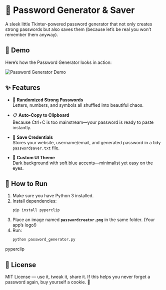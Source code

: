 # 🔑 Password Generator & Saver  
A sleek little Tkinter-powered password generator that not only creates strong passwords but also saves them (because let’s be real you won’t remember them anyway).  

## 🎥 Demo

Here’s how the Password Generator looks in action:

![Password Generator Demo](https://github.com/user-attachments/assets/c05f1e4e-8506-4ae6-a08e-79369248411f)

## ✨ Features
- 🎲 **Randomized Strong Passwords**  
  Letters, numbers, and symbols all shuffled into beautiful chaos.  

- 📋 **Auto-Copy to Clipboard**  
  Because Ctrl+C is too mainstream—your password is ready to paste instantly.  

- 📝 **Save Credentials**  
  Stores your website, username/email, and generated password in a tidy `passwordsaver.txt` file.  

- 🎨 **Custom UI Theme**  
  Dark background with soft blue accents—minimalist yet easy on the eyes.  

## 🚀 How to Run
1. Make sure you have Python 3 installed.  
2. Install dependencies:  
   ```bash
   pip install pyperclip
3. Place an image named **`passwordcreator.png`** in the same folder. (Your app’s logo!)  
4. Run:  
   ```bash
   python password_generator.py
pyperclip
## 📜 License

MIT License — use it, tweak it, share it.
If this helps you never forget a password again, buy yourself a cookie. 🍪

